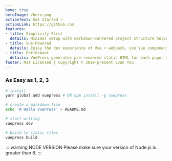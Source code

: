 ```yaml
---
home: true
heroImage: /hero.png
actionText: Get Started →
actionLink: https://github.com
features:
- title: Simplicity First
  details: Minimal setup with markdown-centered project structure helps you focus on writing.
- title: Vue-Powered
  details: Enjoy the dev experience of Vue + webpack, use Vue components in markdown, and develop custom themes with Vue.
- title: Performant
  details: VuePress generates pre-rendered static HTML for each page, and runs as an SPA once a page is loaded.
footer: MIT Licensed | Copyright © 2018-present Evan You
---
```


### As Easy as 1, 2, 3

``` bash
# install
yarn global add vuepress # OR npm install -g vuepress

# create a markdown file
echo '# Hello VuePress' > README.md

# start writing
vuepress dev

# build to static files
vuepress build
```

::: warning NODE VERSION
Please make sure your version of Node.js is greater than 8.
:::
